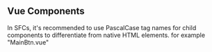 ## Vue Components

In SFCs, it's recommended to use PascalCase tag names for child components to differentiate from native HTML elements. for example "MainBtn.vue"
